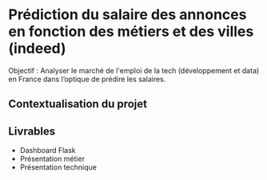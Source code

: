 # Prédiction du salaire des annonces en fonction des métiers et des villes (indeed)

Objectif : Analyser le marché de l'emploi de la tech (développement et data) en France dans l’optique de prédire les salaires.

## Contextualisation du projet


## Livrables 

- Dashboard Flask 
- Présentation métier 
- Présentation technique
